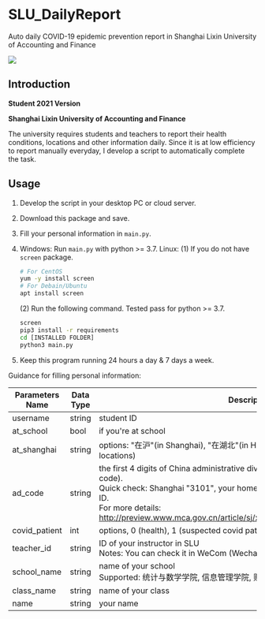 # SLU_DailyReport
 Auto daily COVID-19 epidemic prevention report in Shanghai Lixin University of Accounting and Finance 

![](https://img.shields.io/badge/tests-2021.1.18%20%E2%9C%94-green)

## Introduction

**Student 2021 Version**

**Shanghai Lixin University of Accounting and Finance**

The university requires students and teachers to report their health conditions, locations and other information daily. Since it is at low efficiency to report manually everyday, I develop a script to automatically complete the task.

## Usage

1. Develop the script in your desktop PC or cloud server.

2. Download this package and save.

3. Fill your personal information in `main.py`.

4. Windows:
   Run `main.py` with python >= 3.7.
   Linux:
   (1) If you do not have `screen` package.

   ```bash
   # For CentOS
   yum -y install screen
   # For Debain/Ubuntu
   apt install screen
   ```

   (2) Run the following command. Tested pass for python >= 3.7.

   ```bash
   screen
   pip3 install -r requirements
   cd [INSTALLED FOLDER]
   python3 main.py
   ```

5. Keep this program running 24 hours a day & 7 days a week.

Guidance for filling personal information:

| Parameters Name | Data Type | Description                                                  |
| --------------- | --------- | ------------------------------------------------------------ |
| username        | string    | student ID                                                   |
| at_school       | bool      | if you're at school                                          |
| at_shanghai     | string    | options: "在沪"(in Shanghai), "在湖北"(in Hubei province), "在其它地区"(in other locations) |
| ad_code         | string    | the first 4 digits of China administrative division code (different from postal code).<br />Quick check: Shanghai "3101", your hometown as the first 4 digits of citizenship ID.<br />For more details: http://preview.www.mca.gov.cn/article/sj/xzqh/2020/2020/202101041104.html |
| covid_patient   | int       | options, 0 (health), 1 (suspected covid patient), 2 (covid patient). |
| teacher_id      | string    | ID of your instructor in SLU<br />Notes: You can check it in WeCom (Wechat Work / WXWork) contact. |
| school_name     | string    | name of your school<br />Supported: 统计与数学学院, 信息管理学院, 财税与公共管理学院 |
| class_name      | string    | name of your class                                           |
| name            | string    | your name                                                    |